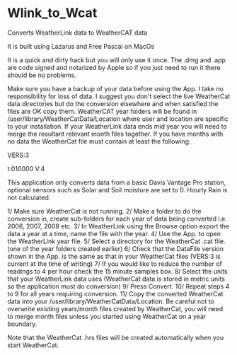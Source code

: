 # Wlink_to_Wcat
Converts WeatherLink data to WeatherCAT data

It is built using Lazarus and Free Pascal on MacOs

It is a quick and dirty hack but you will only use it once. The .dmg and .app are code signed and notarized by Apple so if you just need to run it there should be no problems.

Make sure you have a backup of your data before using the App. I take no responsibility for loss of data. I suggest you don't select the live WeatherCat data directories but do the conversion elsewhere and when satisfied the files are OK copy them. WeatherCAT year folders will be found in /user/library/WeatherCatData/Location where user and location are specific to your installation. If your WeatherLink data ends mid year you will need to merge the resultant relevant month files together.
If you have months with no data the WeatherCat file must contain at least the following:

VERS:3

t:010000 V:4

This application only converts data from a basic Davis Vantage Pro station, optional sensors such as Solar and Soil moisture are set to 0. Hourly Rain is not calculated.

1/ Make sure WeatherCat is not running.
2/ Make a folder to do the conversion in, create sub-folders for each year of data being converted i.e. 2006, 2007, 2008 etc.
3/ In WeatherLink using the Browse option export the data a year at a time, name the file with the year.
4/ Use the App. to open the WeatherLink year file.
5/ Select a directory for the WeatherCat .cat file. (one of the year folders created earlier)
6/ Check that the DataFile version shown in the App. is the same as that in your WeatherCat files (VERS:3 is current at the time of writing)
7/ If you would like to reduce the number of readings to 4 per hour check the 15 minute samples box.
8/ Select the units that your WeatherLink data uses (WeatherCat data is stored in metric units so the application must do conversion)
9/ Press Convert.
10/ Repeat steps 4 to 9 for all years requiring conversion.
11/ Copy the converted WeatherCat data into your /user/library/WeatherCatData/Location. Be careful not to overwrite existing years/month files created by WeatherCat, you will need to merge month files unless you started using WeatherCat on a year boundary.

Note that the WeatherCat .hrs files will be created automatically when you start WeatherCat.
